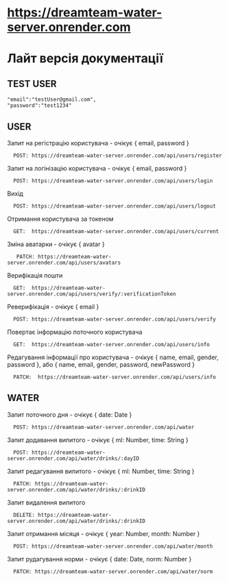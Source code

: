 # https://dreamteam-water-server.onrender.com

# Лайт версія документації

## TEST USER

    "email":"testUser@gmail.com",
    "password":"test1234"

## USER

Запит на регістрацію користувача - очікує { email, password }

      POST: https://dreamteam-water-server.onrender.com/api/users/register

Запит на логінізацію користувача - очікує { email, password }

      POST: https://dreamteam-water-server.onrender.com/api/users/login

Вихід

      POST: https://dreamteam-water-server.onrender.com/api/users/logout

Отримання користувача за токеном

      GET:  https://dreamteam-water-server.onrender.com/api/users/current

Зміна аватарки - очікує { avatar }

       PATCH: https://dreamteam-water-server.onrender.com/api/users/avatars

Верифікація пошти

      GET:  https://dreamteam-water-server.onrender.com/api/users/verify/:verificationToken

Реверифікація - очікує { email }

      POST: https://dreamteam-water-server.onrender.com/api/users/verify

Повертає інформацію поточного користувача

      GET:  https://dreamteam-water-server.onrender.com/api/users/info

Редагування інформації про користувача - очікує { name, email, gender, password },
або { name, email, gender, password, newPassword }

      PATCH:  https://dreamteam-water-server.onrender.com/api/users/info

## WATER

Запит поточного дня - очікує { date: Date }

      POST: https://dreamteam-water-server.onrender.com/api/water

Запит додавання випитого - очікує { ml: Number, time: String }

      POST: https://dreamteam-water-server.onrender.com/api/water/drinks/:dayID

Запит редагування випитого - очікує { ml: Number, time: String }

      PATCH: https://dreamteam-water-server.onrender.com/api/water/drinks/:drinkID

Запит видалення випитого

      DELETE: https://dreamteam-water-server.onrender.com/api/water/drinks/:drinkID

Запит отримання місяця - очікує { year: Number, month: Number }

      POST: https://dreamteam-water-server.onrender.com/api/water/month

Запит рудагування норми - очікує { date: Date, norm: Number }

      PATCH: https://dreamteam-water-server.onrender.com/api/water/norm
